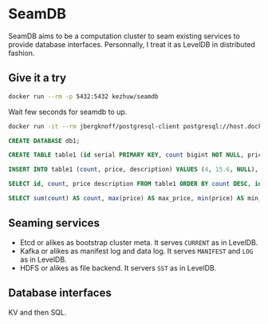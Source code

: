 # SeamDB
SeamDB aims to be a computation cluster to seam existing services to provide database interfaces. Personnally, I treat it as LevelDB in distributed fashion.

## Give it a try

```bash
docker run --rm -p 5432:5432 kezhuw/seamdb
```

Wait few seconds for seamdb to up.
```bash
docker run -it --rm jbergknoff/postgresql-client postgresql://host.docker.internal/db1
```

```sql
CREATE DATABASE db1;
```

```sql
CREATE TABLE table1 (id serial PRIMARY KEY, count bigint NOT NULL, price real NOT NULL, description text);
```

```sql
INSERT INTO table1 (count, price, description) VALUES (4, 15.6, NULL), (3, 7.8, 'NNNNNN'), (8, 3.4, 'a'), (8, 2.9, 'b');
```

```sql
SELECT id, count, price description FROM table1 ORDER BY count DESC, id ASC;
```

```sql
SELECT sum(count) AS count, max(price) AS max_price, min(price) AS min_price, sum(count*price) AS sales_amount from table1 ORDER BY max(price) DESC;
```

## Seaming services
* Etcd or alikes as bootstrap cluster meta. It serves `CURRENT` as in LevelDB.
* Kafka or alikes as manifest log and data log. It serves `MANIFEST` and `LOG` as in LevelDB.
* HDFS or alikes as file backend. It servers `SST` as in LevelDB.

## Database interfaces
KV and then SQL.
